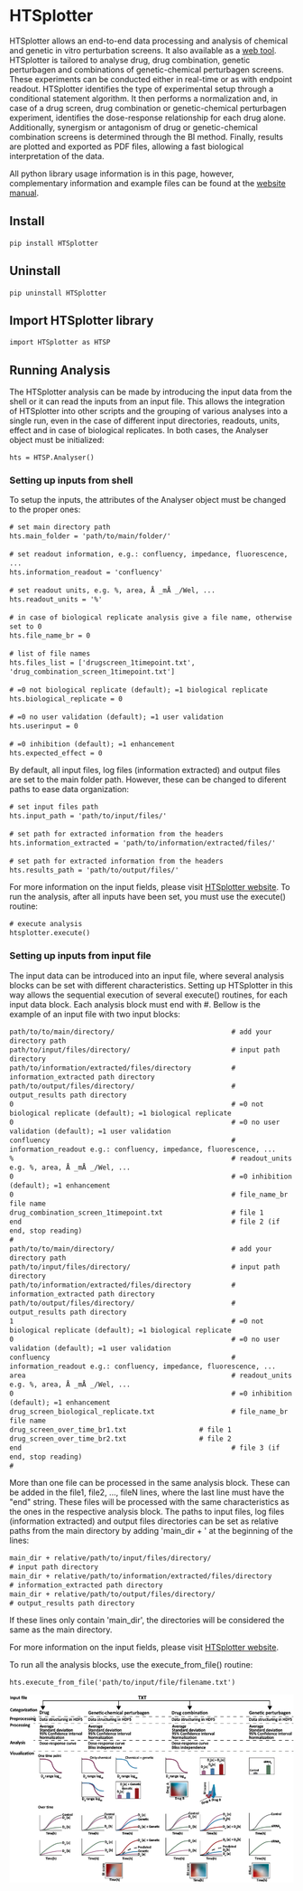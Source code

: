 # HTSplotter

HTSplotter allows an end-to-end data processing and analysis of chemical and genetic in vitro perturbation screens. It also available as a [web tool](https://htsplotter.cmgg.be/). 
HTSplotter is tailored to analyse drug, drug combination, genetic perturbagen and combinations of genetic-chemical perturbagen screens. 
These experiments can be conducted either in real-time or as with endpoint readout. HTSplotter identifies the type of experimental setup through a conditional statement algorithm. It then performs a normalization and, in case of a drug screen, drug combination or genetic-chemical perturbagen experiment, identifies the dose-response relationship for each drug alone. Additionally, synergism or antagonism of drug or genetic-chemical combination screens is determined through the BI method. Finally, results are plotted and exported as PDF files, allowing a fast biological interpretation of the data.


All python library usage information is in this page, however, complementary information and example files can be found at the [website manual](https://htsplotter.cmgg.be/).

## Install
```
pip install HTSplotter
```
## Uninstall
```
pip uninstall HTSplotter
```
## Import HTSplotter library
```
import HTSplotter as HTSP
```

## Running Analysis

The HTSplotter analysis can be made by introducing the input data from the shell or it can read the inputs from an input file. This allows the integration of HTSplotter into other scripts and the grouping of various analyses into a single run, even in the case of different input directories, readouts, units, effect and in case of biological replicates.
 In both cases, the Analyser object must be initialized:

```
hts = HTSP.Analyser()
```

### Setting up inputs from shell

To setup the inputs, the attributes of the Analyser object must be changed to the proper ones:

```
# set main directory path
hts.main_folder = 'path/to/main/folder/'

# set readout information, e.g.: confluency, impedance, fluorescence, ...
hts.information_readout = 'confluency'

# set readout units, e.g. %, area, Å _mÅ _/Wel, ... 
hts.readout_units = '%'

# in case of biological replicate analysis give a file name, otherwise set to 0
hts.file_name_br = 0

# list of file names
hts.files_list = ['drugscreen_1timepoint.txt', 'drug_combination_screen_1timepoint.txt']

# =0 not biological replicate (default); =1 biological replicate
hts.biological_replicate = 0

# =0 no user validation (default); =1 user validation
hts.userinput = 0

# =0 inhibition (default); =1 enhancement
hts.expected_effect = 0
```

By default, all input files, log files (information extracted) and output files are set to the main folder path. However, these can be changed to diferent paths to ease data organization: 

```
# set input files path
hts.input_path = 'path/to/input/files/'

# set path for extracted information from the headers
hts.information_extracted = 'path/to/information/extracted/files/'

# set path for extracted information from the headers
hts.results_path = 'path/to/output/files/'
```

For more information on the input fields, please visit [HTSplotter website](https://htsplotter.cmgg.be/).
To run the analysis, after all inputs have been set, you must use the execute() routine:

```
# execute analysis
htsplotter.execute()
```

### Setting up inputs from input file

The input data can be introduced into an input file, where several analysis blocks can be set with different characteristics. Setting up HTSplotter in this way allows the sequential execution of several execute() routines, for each input data block.
Each analysis block must end with #. Bellow is the example of an input file with two input blocks:

```
path/to/to/main/directory/                             # add your directory path
path/to/input/files/directory/                         # input path directory
path/to/information/extracted/files/directory          # information_extracted path directory
path/to/output/files/directory/                        # output_results path directory
0                                                      # =0 not biological replicate (default); =1 biological replicate
0                                                      # =0 no user validation (default); =1 user validation
confluency                                             # information_readout e.g.: confluency, impedance, fluorescence, ...
%                                                      # readout_units e.g. %, area, Å _mÅ _/Wel, ... 
0                                                      # =0 inhibition (default); =1 enhancement
0                                                      # file_name_br file name
drug_combination_screen_1timepoint.txt                 # file 1
end                                                    # file 2 (if end, stop reading)
#
path/to/to/main/directory/                             # add your directory path
path/to/input/files/directory/                         # input path directory
path/to/information/extracted/files/directory          # information_extracted path directory
path/to/output/files/directory/                        # output_results path directory
1                                                      # =0 not biological replicate (default); =1 biological replicate
0                                                      # =0 no user validation (default); =1 user validation
confluency                                             # information_readout e.g.: confluency, impedance, fluorescence, ...
area                                                   # readout_units e.g. %, area, Å _mÅ _/Wel, ... 
0                                                      # =0 inhibition (default); =1 enhancement
drug_screen_biological_replicate.txt                   # file_name_br file name
drug_screen_over_time_br1.txt			       # file 1
drug_screen_over_time_br2.txt			       # file 2
end                                                    # file 3 (if end, stop reading)
#
``` 

More than one file can be processed in the same analysis block. These can be added in the file1, file2, ..., fileN lines, where the last line must have the "end" string. These files will be processed with the same characteristics as the ones in the respective analysis block.
The paths to input files, log files (information extracted) and output files directories can be set as relative paths from the main directory by adding 'main_dir + ' at the beginning of the lines:
```
main_dir + relative/path/to/input/files/directory/                         # input path directory
main_dir + relative/path/to/information/extracted/files/directory          # information_extracted path directory
main_dir + relative/path/to/output/files/directory/                        # output_results path directory
```
If these lines only contain 'main_dir', the directories will be considered the same as the main directory.

For more information on the input fields, please visit [HTSplotter website](https://htsplotter.cmgg.be/).

To run all the analysis blocks, use the execute_from_file() routine:

```
hts.execute_from_file('path/to/input/file/filename.txt')
```
![](https://github.com/CBIGR/HTSplotter/blob/main/images/HTSplotter_scheme_GITHUB.png?raw=true)




 